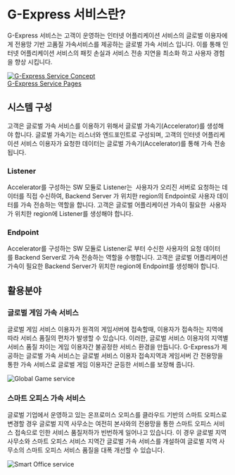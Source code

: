 # G-Express 서비스란?

G-Express 서비스는 고객이 운영하는 인터넷 어플리케이션 서비스의 글로벌 이용자에게 전용망 기반 고품질 가속서비스를 제공하는 글로벌 가속 서비스 입니다. 이를 통해 인터넷 어플리케이션 서비스의 패킷 손실과 서비스 전송 지연을 최소화 하고 사용자 경험을 향상 시킵니다.

[![G-Express Service Concept](https://gexpressman.github.io/images/Intro_gex_concept.png)](https://gexpress.solbox.com)<br>
[G-Express Service Pages](https://gexpress.solbox.com)

## 시스템 구성
고객은 글로벌 가속 서비스를 이용하기 위해서 글로벌 가속기(Accelerator)를 생성해야 합니다. 글로벌 가속기는 리스너와 엔드포인트로 구성되며, 고객의 인터넷 어플리케이션 서비스 이용자가 요청한 데이터는 글로벌 가속기(Accelerator)를 통해 가속 전송됩니다.  

### Listener
Accelerator를 구성하는 SW 모듈로 Listener는  사용자가 오리진 서버로 요청하는 데이터를 직접 수신하여, Backend Server 가 위치한 region의 Endpoint로 사용자 데이터를 가속 전송하는 역할을 합니다. 고객은 글로벌 어플리케이션 가속이 필요한  사용자가 위치한 region에 Listener를 생성해야 합니다. 

### Endpoint
Accelerator를 구성하는 SW 모듈로 Listener로 부터 수신한 사용자의 요청 데이터를 Backend Server로 가속 전송하는 역할을 수행합니다. 고객은 글로벌 어플리케이션 가속이 필요한 Backend Server가 위치한 region에 Endpoint를 생성해야 합니다.

## 활용분야
### 글로벌 게임 가속 서비스
글로벌 게임 서비스 이용자가 원격의 게임서버에 접속할때, 이용자가 접속하는 지역에 따라 서비스 품질의 편차가 발생할 수 있습니다. 이러한, 글로벌 서비스 이용자의 지역별 서비스 품질 차이는 게임 이용자간 불공정한 서비스 환경을 만듭니다. G-Express가 제공하는 글로벌 가속 서비스는 글로벌 서비스 이용자 접속지역과 게임서버 간 전용망을 통한 가속 서비스로 글로벌 게임 이용자간 균등한 서비스를 보장해 줍니다. 

![Global Game service](https://gexpressman.github.io/images/Intro_usage_gameservice.png)

### 스마트 오피스 가속 서비스
글로벌 기업에서 운영하고 있는 온프로미스 오피스를 클라우드 기반의 스마트 오피스로 변경할 경우 글로벌 지역 사무소는 여전히 본사와의 전용망을 통한 스마트 오피스 서비스 접속으로 인한 서비스 품질저하가 빈번하게 일어나고 있습니다. 이 경우 글로벌 지역 사무소와 스마트 오피스 서비스 지역간 글로벌 가속 서비스를 개설하여 글로벌 지역 사무소의 스마트 오피스 서비스 품질을 대폭 개선할 수 있습니다. 

![Smart Office service](https://gexpressman.github.io/images/Intro_usage_smartoffice.png)

